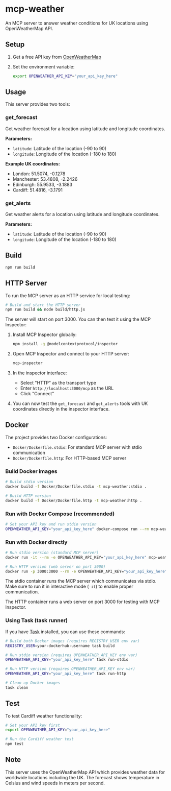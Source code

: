 # mcp-weather

An MCP server to answer weather conditions for UK locations using OpenWeatherMap
API.

## Setup

1. Get a free API key from [OpenWeatherMap](https://openweathermap.org/api)
2. Set the environment variable:

   ```bash
   export OPENWEATHER_API_KEY="your_api_key_here"
   ```

## Usage

This server provides two tools:

### get_forecast

Get weather forecast for a location using latitude and longitude coordinates.

**Parameters:**

- `latitude`: Latitude of the location (-90 to 90)
- `longitude`: Longitude of the location (-180 to 180)

**Example UK coordinates:**

- London: 51.5074, -0.1278
- Manchester: 53.4808, -2.2426
- Edinburgh: 55.9533, -3.1883
- Cardiff: 51.4816, -3.1791

### get_alerts

Get weather alerts for a location using latitude and longitude coordinates.

**Parameters:**

- `latitude`: Latitude of the location (-90 to 90)
- `longitude`: Longitude of the location (-180 to 180)

## Build

```bash
npm run build
```

## HTTP Server

To run the MCP server as an HTTP service for local testing:

```bash
# Build and start the HTTP server
npm run build && node build/http.js
```

The server will start on port 3000. You can then test it using the MCP
Inspector:

1. Install MCP Inspector globally:

   ```bash
   npm install -g @modelcontextprotocol/inspector
   ```

2. Open MCP Inspector and connect to your HTTP server:

   ```bash
   mcp-inspector
   ```

3. In the inspector interface:

   - Select "HTTP" as the transport type
   - Enter `http://localhost:3000/mcp` as the URL
   - Click "Connect"

4. You can now test the `get_forecast` and `get_alerts` tools with UK
   coordinates directly in the inspector interface.

## Docker

The project provides two Docker configurations:

- `Docker/Dockerfile.stdio`: For standard MCP server with stdio communication
- `Docker/Dockerfile.http`: For HTTP-based MCP server

### Build Docker images

```bash
# Build stdio version
docker build -f Docker/Dockerfile.stdio -t mcp-weather:stdio .

# Build HTTP version
docker build -f Docker/Dockerfile.http -t mcp-weather:http .
```

### Run with Docker Compose (recommended)

```bash
# Set your API key and run stdio version
OPENWEATHER_API_KEY="your_api_key_here" docker-compose run --rm mcp-weather
```

### Run with Docker directly

```bash
# Run stdio version (standard MCP server)
docker run -it --rm -e OPENWEATHER_API_KEY="your_api_key_here" mcp-weather:stdio

# Run HTTP version (web server on port 3000)
docker run -p 3000:3000 --rm -e OPENWEATHER_API_KEY="your_api_key_here" mcp-weather:http
```

The stdio container runs the MCP server which communicates via stdio. Make sure
to run it in interactive mode (`-it`) to enable proper communication.

The HTTP container runs a web server on port 3000 for testing with MCP
Inspector.

### Using Task (task runner)

If you have [Task](https://taskfile.dev/) installed, you can use these commands:

```bash
# Build both Docker images (requires REGISTRY_USER env var)
REGISTRY_USER=your-dockerhub-username task build

# Run stdio version (requires OPENWEATHER_API_KEY env var)
OPENWEATHER_API_KEY="your_api_key_here" task run-stdio

# Run HTTP version (requires OPENWEATHER_API_KEY env var)
OPENWEATHER_API_KEY="your_api_key_here" task run-http

# Clean up Docker images
task clean
```

## Test

To test Cardiff weather functionality:

```bash
# Set your API key first
export OPENWEATHER_API_KEY="your_api_key_here"

# Run the Cardiff weather test
npm test
```

## Note

This server uses the OpenWeatherMap API which provides weather data for
worldwide locations including the UK. The forecast shows temperature in Celsius
and wind speeds in meters per second.
